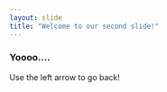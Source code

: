 ```yaml
---
layout: slide
title: "Welcome to our second slide!"
---
```

### Yoooo....
Use the left arrow to go back!
